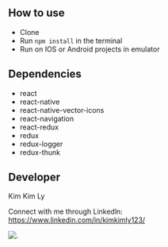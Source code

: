 ## How to use
- Clone
- Run `npm install` in the terminal
- Run on IOS or Android projects in emulator



## Dependencies
- react
- react-native
- react-native-vector-icons
- react-navigation
- react-redux
- redux
- redux-logger
- redux-thunk


## Developer

Kim Kim Ly

Connect with me through Linkedln: https://www.linkedin.com/in/kimkimly123/


![.](assets/demoapp/Demo_todo.gif)
